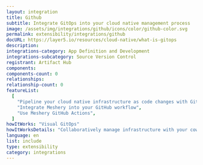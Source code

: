 ```yaml
---
layout: integration
title: Github
subtitle: Integrate GitOps into your cloud native management process
image: /assets/img/integrations/github/icons/color/github-color.svg
permalink: extensibility/integrations/github
docURL: https://layer5.io/resources/cloud-native/what-is-gitops
description:
integrations-category: App Definition and Development
integrations-subcategory: Source Version Control
registrant: Artifact Hub
components:
components-count: 0
relationships:
relationship-count: 0
featureList:
  [
    "Pipeline your cloud native infrastructure as code changes with GitOps",
    "Integrate Meshery into your GitHub workflow",
    "Use Meshery GitHub Actions",
  ]
howItWorks: "Visual GitOps"
howItWorksDetails: "Collaboratively manage infrastructure with your coworkers synchronously sharing the same designs."
language: en
list: include
type: extensibility
category: integrations
---
```

